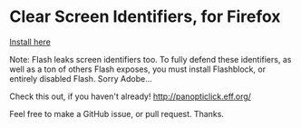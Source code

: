 Clear Screen Identifiers, for Firefox
========================

[Install here](https://addons.mozilla.org/en-US/firefox/addon/happy-bonobo-clear-screen-iden/)

Note: Flash leaks screen identifiers too. To fully defend these identifiers, as well as a ton of others Flash exposes, you must install Flashblock, or entirely disabled Flash. Sorry Adobe...

Check this out, if you haven't already!
http://panopticlick.eff.org/

Feel free to make a GitHub issue, or pull request. Thanks.
